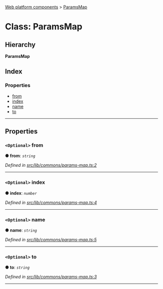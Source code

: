 [Web platform components](../README.md) > [ParamsMap](../classes/paramsmap.md)

# Class: ParamsMap

## Hierarchy

**ParamsMap**

## Index

### Properties

* [from](paramsmap.md#from)
* [index](paramsmap.md#index)
* [name](paramsmap.md#name)
* [to](paramsmap.md#to)

---

## Properties

<a id="from"></a>

### `<Optional>` from

**● from**: *`string`*

*Defined in [src/lib/commons/params-map.ts:2](https://github.com/nodulusteam/methodus.dev/blob/3099105/modules/platform/platform-web/src/lib/commons/params-map.ts#L2)*

___
<a id="index"></a>

### `<Optional>` index

**● index**: *`number`*

*Defined in [src/lib/commons/params-map.ts:4](https://github.com/nodulusteam/methodus.dev/blob/3099105/modules/platform/platform-web/src/lib/commons/params-map.ts#L4)*

___
<a id="name"></a>

### `<Optional>` name

**● name**: *`string`*

*Defined in [src/lib/commons/params-map.ts:5](https://github.com/nodulusteam/methodus.dev/blob/3099105/modules/platform/platform-web/src/lib/commons/params-map.ts#L5)*

___
<a id="to"></a>

### `<Optional>` to

**● to**: *`string`*

*Defined in [src/lib/commons/params-map.ts:3](https://github.com/nodulusteam/methodus.dev/blob/3099105/modules/platform/platform-web/src/lib/commons/params-map.ts#L3)*

___

